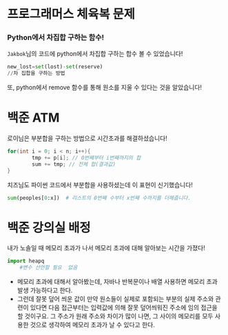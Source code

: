 # 프로그래머스 체육복 문제

### Python에서 차집합 구하는 함수!

`Jakbok`님의 코드에 python에서 차집합 구하는 합수 볼 수 있었습니다! 

```python
new_lost=set(lost)-set(reserve)
//차 집합을 구하는 방법

```

또, python에서 remove 함수를 통해 원소를 지울 수 있다는 것을 알았습니다! 

# 백준 ATM

로이님은 부분합을 구하는 방법으로 시간초과를 해결하셨습니다!

```cpp
for(int i = 0; i < n; i++){
        tmp += p[i]; // 0번째부터 i번째까지의 합
        sum += tmp; // 전체 합(결과값)
}
```

치즈님도 파이썬 코드에서 부분합을 사용하셨는데 이 표현이 신기했습니다! 

```python
sum(peoples[0:x])  # 리스트의 0번째 수부터 x번째 수까지를 더해줍니다.
```

# 백준 강의실 배정

내가 노솔일 때 메모리 초과가 나서 메모리 초과에 대해 알아보는 시간을 가졌다!

```python
import heapq
	#변수 선언할 필요  없음
```

- 메모리 초과에 대해서 알아봤는데, 자바나 반복문이나 배열 사용하면 메모리 초과 발생 가능하다고 한다.
- 그런데 잘못 덮어 씌운 값이 만약 원소들이 실제로 포함되는 부분의 실제 주소와 관련이 있다면 다음 접근부터는 입력값에 의해 잘못 덮어씌워진 주소에 임의 접근을 할 것이구요. 
그 주소가 원래 주소와 차이가 많이 나면, 그 사이의 메모리를 모두 사용한 것으로 생각하여 메모리 초과가 날 수 있다고 한다.
